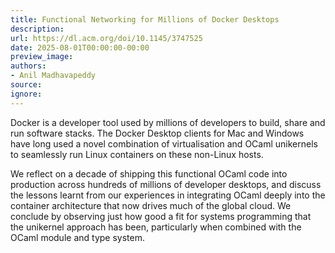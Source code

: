 ```yaml
---
title: Functional Networking for Millions of Docker Desktops
description:
url: https://dl.acm.org/doi/10.1145/3747525
date: 2025-08-01T00:00:00-00:00
preview_image:
authors:
- Anil Madhavapeddy
source:
ignore:
---
```



Docker is a developer tool used by millions of developers to build, share and
run software stacks. The Docker Desktop clients for Mac and Windows have long
used a novel combination of virtualisation and OCaml unikernels to seamlessly
run Linux containers on these non-Linux hosts.

We reflect on a decade of shipping this functional OCaml code into production
across hundreds of millions of developer desktops, and discuss the lessons
learnt from our experiences in integrating OCaml deeply into the container
architecture that now drives much of the global cloud. We conclude by observing
just how good a fit for systems programming that the unikernel approach has
been, particularly when combined with the OCaml module and type system.

